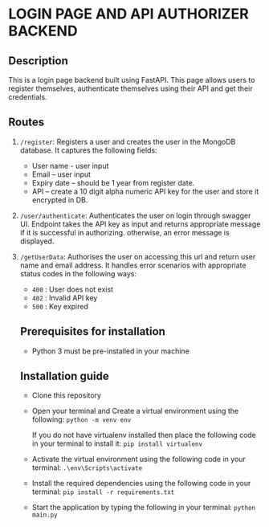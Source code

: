 # LOGIN PAGE AND API AUTHORIZER BACKEND 

## Description
This is a login page backend built using FastAPI. This page allows users to register themselves, authenticate themselves using their API and get their credentials.

## Routes

<ol>
<li>

```/register```: Registers a user and creates the user in the MongoDB database. It captures the following fields:
- User name  - user input
- Email – user input
- Expiry date – should be 1 year from register date.
- API – create a 10 digit alpha numeric API key for the user and store it encrypted in DB.
</li> 
<li>

```/user/authenticate```: Authenticates the user on login through swagger UI. Endpoint takes the API key as input and returns appropriate message if it is successful in authorizing. otherwise, an error message is displayed.
</li>
<li>

```/getUserData```: Authorises the user on accessing this url and return user name and email address. It handles error scenarios with appropriate status codes in the following ways:
- ```400``` : User does not exist
- ```402``` : Invalid API key
- ```500``` : Key expired 

## Prerequisites for installation

- Python 3 must be pre-installed in your machine

## Installation guide

- Clone this repository
- Open your terminal and Create a virtual environment using the following: 
`python -m venv env`

  If you do not have virtualenv installed then place the following code in your terminal to install it:
`pip install virtualenv`

- Activate the virtual environment using the following code in your terminal:
`.\env\Scripts\activate`

- Install the required dependencies using the following code in your terminal:
`pip install -r requirements.txt`

- Start the application by typing the following in your terminal:
`python main.py`
